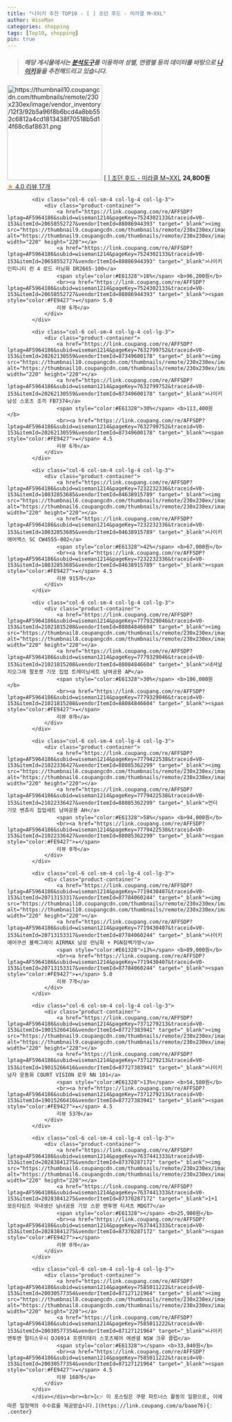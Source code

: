 ```yaml
---
title: "나이키 추천 TOP10 - [ ] 조던 후드 - 미라클 M~XXL"
author: WiseMan
categories: shopping
tags: [Top10, shopping]
pin: true
---
```


> ##### 해당 게시물에서는 [**분석도구**](https://itemscout.io/)를 이용하여 **성별**, **연령별** 등의 데이터를 바탕으로 [**나이키**](https://link.coupang.com/a/baae76)들을 추천해드리고 있습니다.
<div class="container"><div class="row">
            <div class="col-6 col-sm-4 col-lg-4 col-lg-3">
                <div class="product-container">
                    <a href="https://link.coupang.com/re/AFFSDP?lptag=AF5964186&subid=wiseman1214&pageKey=7602420162&traceid=V0-153&itemId=20114334795&vendorItemId=87870707542" target="_blank"><img src="https://thumbnail10.coupangcdn.com/thumbnails/remote/230x230ex/image/vendor_inventory/12f3/92b5a96f8b6bcd4a8bb552c6812a4cd1813438f70518b5d14f68c6af8631.png" alt="https://thumbnail10.coupangcdn.com/thumbnails/remote/230x230ex/image/vendor_inventory/12f3/92b5a96f8b6bcd4a8bb552c6812a4cd1813438f70518b5d14f68c6af8631.png" width="220" height="220"></a>
                    <a href="https://link.coupang.com/re/AFFSDP?lptag=AF5964186&subid=wiseman1214&pageKey=7602420162&traceid=V0-153&itemId=20114334795&vendorItemId=87870707542" target="_blank">[ ] 조던 후드 - 미라클 M~XXL</a>
                    <span style="color:#E61328"></span> <b>24,800원</b>
                    <br><a href="https://link.coupang.com/re/AFFSDP?lptag=AF5964186&subid=wiseman1214&pageKey=7602420162&traceid=V0-153&itemId=20114334795&vendorItemId=87870707542" target="_blank"><span style="color:#FE9427">★</span> 4.0
                    리뷰 17개</a>
                </div>
            </div>
            
            <div class="col-6 col-sm-4 col-lg-4 col-lg-3">
                <div class="product-container">
                    <a href="https://link.coupang.com/re/AFFSDP?lptag=AF5964186&subid=wiseman1214&pageKey=7524302133&traceid=V0-153&itemId=20658552727&vendorItemId=88086944393" target="_blank"><img src="https://thumbnail9.coupangcdn.com/thumbnails/remote/230x230ex/image/vendor_inventory/097d/d6768b93593d532f840e9c824bb1f89ea66e78fdb5e6c5455034f6837382.jpg" alt="https://thumbnail9.coupangcdn.com/thumbnails/remote/230x230ex/image/vendor_inventory/097d/d6768b93593d532f840e9c824bb1f89ea66e78fdb5e6c5455034f6837382.jpg" width="220" height="220"></a>
                    <a href="https://link.coupang.com/re/AFFSDP?lptag=AF5964186&subid=wiseman1214&pageKey=7524302133&traceid=V0-153&itemId=20658552727&vendorItemId=88086944393" target="_blank">나이키 인피니티 런 4 로드 러닝화 DR2665-100</a>
                    <span style="color:#E61328">16%</span> <b>96,200원</b>
                    <br><a href="https://link.coupang.com/re/AFFSDP?lptag=AF5964186&subid=wiseman1214&pageKey=7524302133&traceid=V0-153&itemId=20658552727&vendorItemId=88086944393" target="_blank"><span style="color:#FE9427">★</span> 5.0
                    리뷰 6개</a>
                </div>
            </div>
            
            <div class="col-6 col-sm-4 col-lg-4 col-lg-3">
                <div class="product-container">
                    <a href="https://link.coupang.com/re/AFFSDP?lptag=AF5964186&subid=wiseman1214&pageKey=7632799752&traceid=V0-153&itemId=20262130559&vendorItemId=87349600178" target="_blank"><img src="https://thumbnail10.coupangcdn.com/thumbnails/remote/230x230ex/image/vendor_inventory/f9c7/10319aed716bc0b3a7b986f0c26cce1490c36f64255cd00fdeb8d74836c9.jpg" alt="https://thumbnail10.coupangcdn.com/thumbnails/remote/230x230ex/image/vendor_inventory/f9c7/10319aed716bc0b3a7b986f0c26cce1490c36f64255cd00fdeb8d74836c9.jpg" width="220" height="220"></a>
                    <a href="https://link.coupang.com/re/AFFSDP?lptag=AF5964186&subid=wiseman1214&pageKey=7632799752&traceid=V0-153&itemId=20262130559&vendorItemId=87349600178" target="_blank">나이키 남성 스포츠 조끼 FB7374</a>
                    <span style="color:#E61328">30%</span> <b>113,400원</b>
                    <br><a href="https://link.coupang.com/re/AFFSDP?lptag=AF5964186&subid=wiseman1214&pageKey=7632799752&traceid=V0-153&itemId=20262130559&vendorItemId=87349600178" target="_blank"><span style="color:#FE9427">★</span> 4.5
                    리뷰 6개</a>
                </div>
            </div>
            
            <div class="col-6 col-sm-4 col-lg-4 col-lg-3">
                <div class="product-container">
                    <a href="https://link.coupang.com/re/AFFSDP?lptag=AF5964186&subid=wiseman1214&pageKey=7232232336&traceid=V0-153&itemId=10832853685&vendorItemId=84638915789" target="_blank"><img src="https://thumbnail6.coupangcdn.com/thumbnails/remote/230x230ex/image/vendor_inventory/fca2/8f5096c9ccd2f7d20a2a93e8e906eb16b382030085927fcb4435d4334681.jpg" alt="https://thumbnail6.coupangcdn.com/thumbnails/remote/230x230ex/image/vendor_inventory/fca2/8f5096c9ccd2f7d20a2a93e8e906eb16b382030085927fcb4435d4334681.jpg" width="220" height="220"></a>
                    <a href="https://link.coupang.com/re/AFFSDP?lptag=AF5964186&subid=wiseman1214&pageKey=7232232336&traceid=V0-153&itemId=10832853685&vendorItemId=84638915789" target="_blank">나이키 에어맥스 SC CW4555-002</a>
                    <span style="color:#E61328">42%</span> <b>67,000원</b>
                    <br><a href="https://link.coupang.com/re/AFFSDP?lptag=AF5964186&subid=wiseman1214&pageKey=7232232336&traceid=V0-153&itemId=10832853685&vendorItemId=84638915789" target="_blank"><span style="color:#FE9427">★</span> 4.5
                    리뷰 915개</a>
                </div>
            </div>
            
            <div class="col-6 col-sm-4 col-lg-4 col-lg-3">
                <div class="product-container">
                    <a href="https://link.coupang.com/re/AFFSDP?lptag=AF5964186&subid=wiseman1214&pageKey=7779329046&traceid=V0-153&itemId=21021815208&vendorItemId=88084846604" target="_blank"><img src="https://thumbnail8.coupangcdn.com/thumbnails/remote/230x230ex/image/vendor_inventory/aa5c/a49d891d61bce57ae9e06383a10a9bb299e5099fe2999f6e2722a65f66c4.jpg" alt="https://thumbnail8.coupangcdn.com/thumbnails/remote/230x230ex/image/vendor_inventory/aa5c/a49d891d61bce57ae9e06383a10a9bb299e5099fe2999f6e2722a65f66c4.jpg" width="220" height="220"></a>
                    <a href="https://link.coupang.com/re/AFFSDP?lptag=AF5964186&subid=wiseman1214&pageKey=7779329046&traceid=V0-153&itemId=21021815208&vendorItemId=88084846604" target="_blank">내셔널지오그래 팔포켓 기모 집업 트레이닝세트 남여공용 AP</a>
                    <span style="color:#E61328">30%</span> <b>106,000원</b>
                    <br><a href="https://link.coupang.com/re/AFFSDP?lptag=AF5964186&subid=wiseman1214&pageKey=7779329046&traceid=V0-153&itemId=21021815208&vendorItemId=88084846604" target="_blank"><span style="color:#FE9427">★</span> 
                    리뷰 0개</a>
                </div>
            </div>
            
            <div class="col-6 col-sm-4 col-lg-4 col-lg-3">
                <div class="product-container">
                    <a href="https://link.coupang.com/re/AFFSDP?lptag=AF5964186&subid=wiseman1214&pageKey=7779422538&traceid=V0-153&itemId=21022336427&vendorItemId=88085362299" target="_blank"><img src="https://thumbnail6.coupangcdn.com/thumbnails/remote/230x230ex/image/vendor_inventory/20e3/63c9549c65a2703a66f8ba0e55684304eddce443e1abc5c99b363dbaeb71.jpg" alt="https://thumbnail6.coupangcdn.com/thumbnails/remote/230x230ex/image/vendor_inventory/20e3/63c9549c65a2703a66f8ba0e55684304eddce443e1abc5c99b363dbaeb71.jpg" width="220" height="220"></a>
                    <a href="https://link.coupang.com/re/AFFSDP?lptag=AF5964186&subid=wiseman1214&pageKey=7779422538&traceid=V0-153&itemId=21022336427&vendorItemId=88085362299" target="_blank">언더 기모 벤츄리 집업세트 남여공용 AH</a>
                    <span style="color:#E61328">58%</span> <b>94,000원</b>
                    <br><a href="https://link.coupang.com/re/AFFSDP?lptag=AF5964186&subid=wiseman1214&pageKey=7779422538&traceid=V0-153&itemId=21022336427&vendorItemId=88085362299" target="_blank"><span style="color:#FE9427">★</span> 
                    리뷰 0개</a>
                </div>
            </div>
            
            <div class="col-6 col-sm-4 col-lg-4 col-lg-3">
                <div class="product-container">
                    <a href="https://link.coupang.com/re/AFFSDP?lptag=AF5964186&subid=wiseman1214&pageKey=7719430407&traceid=V0-153&itemId=20713153317&vendorItemId=87784060244" target="_blank"><img src="https://thumbnail10.coupangcdn.com/thumbnails/remote/230x230ex/image/vendor_inventory/d652/d5bd080b9843bc46c2ff027afa925c2fb4c7238bde271ae13168904a6a7e.jpg" alt="https://thumbnail10.coupangcdn.com/thumbnails/remote/230x230ex/image/vendor_inventory/d652/d5bd080b9843bc46c2ff027afa925c2fb4c7238bde271ae13168904a6a7e.jpg" width="220" height="220"></a>
                    <a href="https://link.coupang.com/re/AFFSDP?lptag=AF5964186&subid=wiseman1214&pageKey=7719430407&traceid=V0-153&itemId=20713153317&vendorItemId=87784060244" target="_blank">나이키 에어쿠션 블랙그레이 AIRMAX 남성 런닝화 + PGN짐쌕가방</a>
                    <span style="color:#E61328">13%</span> <b>89,000원</b>
                    <br><a href="https://link.coupang.com/re/AFFSDP?lptag=AF5964186&subid=wiseman1214&pageKey=7719430407&traceid=V0-153&itemId=20713153317&vendorItemId=87784060244" target="_blank"><span style="color:#FE9427">★</span> 5.0
                    리뷰 7개</a>
                </div>
            </div>
            
            <div class="col-6 col-sm-4 col-lg-4 col-lg-3">
                <div class="product-container">
                    <a href="https://link.coupang.com/re/AFFSDP?lptag=AF5964186&subid=wiseman1214&pageKey=7371279213&traceid=V0-153&itemId=19015266416&vendorItemId=87727383941" target="_blank"><img src="https://thumbnail9.coupangcdn.com/thumbnails/remote/230x230ex/image/vendor_inventory/c817/00cc68d197d40ea6130488bd10bc2626eccb524e2b1abd0d744fe9479f2e.png" alt="https://thumbnail9.coupangcdn.com/thumbnails/remote/230x230ex/image/vendor_inventory/c817/00cc68d197d40ea6130488bd10bc2626eccb524e2b1abd0d744fe9479f2e.png" width="220" height="220"></a>
                    <a href="https://link.coupang.com/re/AFFSDP?lptag=AF5964186&subid=wiseman1214&pageKey=7371279213&traceid=V0-153&itemId=19015266416&vendorItemId=87727383941" target="_blank">나이키 남자 운동화 COURT VISION 로우 NN 101</a>
                    <span style="color:#E61328">13%</span> <b>54,580원</b>
                    <br><a href="https://link.coupang.com/re/AFFSDP?lptag=AF5964186&subid=wiseman1214&pageKey=7371279213&traceid=V0-153&itemId=19015266416&vendorItemId=87727383941" target="_blank"><span style="color:#FE9427">★</span> 4.5
                    리뷰 53개</a>
                </div>
            </div>
            
            <div class="col-6 col-sm-4 col-lg-4 col-lg-3">
                <div class="product-container">
                    <a href="https://link.coupang.com/re/AFFSDP?lptag=AF5964186&subid=wiseman1214&pageKey=7637441333&traceid=V0-153&itemId=20283841275&vendorItemId=87370287172" target="_blank"><img src="https://thumbnail6.coupangcdn.com/thumbnails/remote/230x230ex/image/vendor_inventory/905a/2481afe687a54a06cd5582872b91eff6cfb58b304b3e3f48f7309e756b8d.jpg" alt="https://thumbnail6.coupangcdn.com/thumbnails/remote/230x230ex/image/vendor_inventory/905a/2481afe687a54a06cd5582872b91eff6cfb58b304b3e3f48f7309e756b8d.jpg" width="220" height="220"></a>
                    <a href="https://link.coupang.com/re/AFFSDP?lptag=AF5964186&subid=wiseman1214&pageKey=7637441333&traceid=V0-153&itemId=20283841275&vendorItemId=87370287172" target="_blank">1+1 모든타임즈 국내생산 남녀공용 기모 스판 맨투맨 티셔츠 MDGT7</a>
                    <span style="color:#E61328"></span> <b>25,900원</b>
                    <br><a href="https://link.coupang.com/re/AFFSDP?lptag=AF5964186&subid=wiseman1214&pageKey=7637441333&traceid=V0-153&itemId=20283841275&vendorItemId=87370287172" target="_blank"><span style="color:#FE9427">★</span> 
                    리뷰 0개</a>
                </div>
            </div>
            
            <div class="col-6 col-sm-4 col-lg-4 col-lg-3">
                <div class="product-container">
                    <a href="https://link.coupang.com/re/AFFSDP?lptag=AF5964186&subid=wiseman1214&pageKey=7585011222&traceid=V0-153&itemId=20030577354&vendorItemId=87127121964" target="_blank"><img src="https://thumbnail8.coupangcdn.com/thumbnails/remote/230x230ex/image/vendor_inventory/0528/f4372fa85f0cc163e22b497042fdefe2f5632ff62d4d88a56f374aeff2a3.jpg" alt="https://thumbnail8.coupangcdn.com/thumbnails/remote/230x230ex/image/vendor_inventory/0528/f4372fa85f0cc163e22b497042fdefe2f5632ff62d4d88a56f374aeff2a3.jpg" width="220" height="220"></a>
                    <a href="https://link.coupang.com/re/AFFSDP?lptag=AF5964186&subid=wiseman1214&pageKey=7585011222&traceid=V0-153&itemId=20030577354&vendorItemId=87127121964" target="_blank">나이키 맨투맨 멀티스우시 DJ6914 프렌치테리 스포츠웨어 에센셜 NSW 크루 클럽</a>
                    <span style="color:#E61328"></span> <b>33,840원</b>
                    <br><a href="https://link.coupang.com/re/AFFSDP?lptag=AF5964186&subid=wiseman1214&pageKey=7585011222&traceid=V0-153&itemId=20030577354&vendorItemId=87127121964" target="_blank"><span style="color:#FE9427">★</span> 4.5
                    리뷰 160개</a>
                </div>
            </div>
            </div></div><br><br>[👉 이 포스팅은 쿠팡 파트너스 활동의 일환으로, 이에 따른 일정액의 수수료를 제공받습니다.](https://link.coupang.com/a/baae76){: .center}